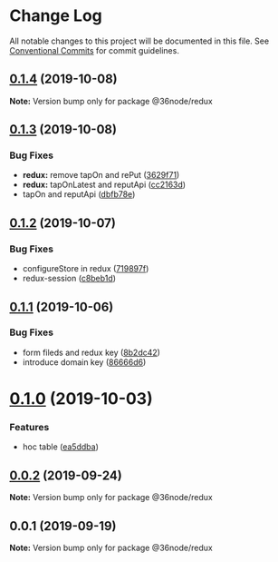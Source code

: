 # Change Log

All notable changes to this project will be documented in this file.
See [Conventional Commits](https://conventionalcommits.org) for commit guidelines.

## [0.1.4](https://github.com/36node/sketch/compare/@36node/redux@0.1.3...@36node/redux@0.1.4) (2019-10-08)

**Note:** Version bump only for package @36node/redux





## [0.1.3](https://github.com/36node/sketch/compare/@36node/redux@0.1.2...@36node/redux@0.1.3) (2019-10-08)


### Bug Fixes

* **redux:** remove tapOn and rePut ([3629f71](https://github.com/36node/sketch/commit/3629f71))
* **redux:** tapOnLatest and reputApi ([cc2163d](https://github.com/36node/sketch/commit/cc2163d))
* tapOn and reputApi ([dbfb78e](https://github.com/36node/sketch/commit/dbfb78e))





## [0.1.2](https://github.com/36node/sketch/compare/@36node/redux@0.1.1...@36node/redux@0.1.2) (2019-10-07)


### Bug Fixes

* configureStore in redux ([719897f](https://github.com/36node/sketch/commit/719897f))
* redux-session ([c8beb1d](https://github.com/36node/sketch/commit/c8beb1d))





## [0.1.1](https://github.com/36node/sketch/compare/@36node/redux@0.1.0...@36node/redux@0.1.1) (2019-10-06)


### Bug Fixes

* form fileds and redux key ([8b2dc42](https://github.com/36node/sketch/commit/8b2dc42))
* introduce domain key ([86666d6](https://github.com/36node/sketch/commit/86666d6))





# [0.1.0](https://github.com/36node/sketch/compare/@36node/redux@0.0.2...@36node/redux@0.1.0) (2019-10-03)


### Features

* hoc table ([ea5ddba](https://github.com/36node/sketch/commit/ea5ddba))





## [0.0.2](https://github.com/36node/sketch/compare/@36node/redux@0.0.1...@36node/redux@0.0.2) (2019-09-24)

**Note:** Version bump only for package @36node/redux





## 0.0.1 (2019-09-19)

**Note:** Version bump only for package @36node/redux
